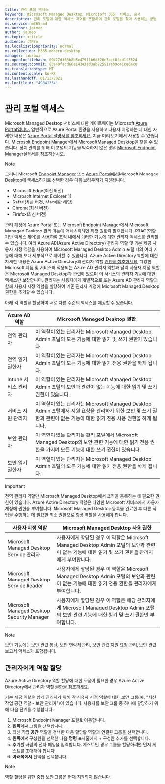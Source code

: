 ```yaml
---
title: 관리 포털 액세스
keywords: Microsoft Managed Desktop, Microsoft 365, 서비스, 문서
description: 관리 포털에 대한 액세스 제어를 포함하여 관리 포털을 찾아 사용하는 방법
ms.service: m365-md
ms.author: jaimeo
author: jaimeo
ms.topic: article
audience: ITPro
ms.localizationpriority: normal
ms.collection: M365-modern-desktop
manager: laurawi
ms.openlocfilehash: 09427d163b8b5e47911b6df26e5acf0fcd1f3524
ms.sourcegitcommit: 83a40facd66e14343ad3ab72591cab9c41ce6ac0
ms.translationtype: MT
ms.contentlocale: ko-KR
ms.lasthandoff: 01/13/2021
ms.locfileid: "49841354"
---
```

# <a name="access-the-admin-portal"></a>관리 포털 액세스

Microsoft Managed Desktop 서비스에 대한 게이트웨이는 Microsoft [Azure Portal입니다.](https://portal.azure.com) 일반적으로 Azure Portal 환경을 사용하고 사용자 지정하는 데 대한 자세한 내용은 [Azure Portal 설명서를 참조하세요.](https://docs.microsoft.com/azure/azure-portal/) 지금 미리 보기에서 사용할 수 있습니다. Microsoft [Endpoint Manager에서 Microsoft](https://endpoint.microsoft.com/)Managed Desktop을 찾을 수 있습니다. 장치 관리를 위해 이 포털의 기능을 익숙하지 않은 경우 [Microsoft Endpoint Manager](https://docs.microsoft.com/mem/)설명서를 참조하십시오.

> [!NOTE]
> 그러나 Microsoft [Endpoint Manager](https://endpoint.microsoft.com/) 또는 [Azure Portal에서](https://portal.azure.com)Microsoft Managed Desktop에 액세스하기로 선택한 경우 다음 브라우저가 지원됩니다.
> - Microsoft Edge(최신 버전)
> - Microsoft Internet Explorer 11
> - Safari(최신 버전, Mac에만 해당)
> - Chrome(최신 버전)
> - Firefox(최신 버전)

관리 계정에 Azure Portal 또는 Microsoft Endpoint Manager에서 Microsoft Managed Desktop 관리 기능에 액세스하려면 특정 권한이 필요합니다. RBAC(역할 기반 액세스 제어)를 사용하여 조직 내에서 이러한 기능에 대한 관리자 액세스를 관리할 수 있습니다. 여러 Azure AD(Azure Active Directory) 관리자 역할 및 기본 제공 사용자 지정 역할을 사용하여 Microsoft Managed Desktop Admin 포털 내의 여러 기능에 대해 보다 세부적으로 제어할 수 있습니다. Azure Active Directory 역할에 대한 자세한 내용은 Azure Active Directory의 관리자 역할 [권한을 참조하세요.](https://docs.microsoft.com/azure/active-directory/users-groups-roles/directory-assign-admin-roles) 다양한 Microsoft 제품 및 서비스에 적용되는 Azure AD 관리자 역할과 달리 사용자 지정 역할은 Microsoft Managed Desktop과 관련이 있으며 이 서비스의 관리자 기능에 대한 액세스만 보장합니다. 관리자는 사용자에게 개별적으로 또는 Azure AD 관리자 역할과 함께 사용자 지정 역할을 할당하여 기존 관리자 계정에 Microsoft Managed Desktop 권한을 추가할 수 있습니다.

아래 각 역할을 할당하여 서로 다른 수준의 액세스를 제공할 수 있습니다.

|Azure AD 역할  |Microsoft Managed Desktop 권한  |
|---------|---------|
|전역 관리자     | 이 역할이 있는  관리자는 Microsoft Managed Desktop Admin 포털의 모든 기능에 대한 읽기 및 쓰기 권한이 있습니다.         |
|전역 읽기 권한자     | 이 역할이 있는  관리자는 Microsoft Managed Desktop Admin 포털의 모든 기능에 대한 읽기 전용 권한을 하게 됩니다.         |
|Intune 서비스 관리자     |  이 역할이 있는  관리자는 Microsoft Managed Desktop Admin 포털의 보안과 관련이 없는 기능에 대한 읽기 및 쓰기 권한이 있습니다.       |
|서비스 지원 관리자     | 이 역할이 있는  관리자는 Microsoft Managed Desktop Admin 포털에서 지원 요청을 관리하기 위한 보안 및 쓰기 권한과 관련이 없는 기능에 대한 읽기 전용 사용 권한을 하게 됩니다.          |
|보안 관리자 | 이 역할이 있는  관리자는 관리 포털에서 Microsoft  Managed Desktop의 보안 관련 기능에 대한 읽기 전용 권한을 가지며 모든 기능에 대한 쓰기 권한이 있습니다. |
|보안 읽기 권한자 |이 역할이 있는  관리자는 Microsoft Managed Desktop Admin 포털의 모든 기능에 대한 읽기 전용 권한을 하게 됩니다.|

> [!IMPORTANT]
> 전역 관리자 역할만 Microsoft Managed  Desktop에서 조직을 등록하는 데 필요한 권한이 있습니다. Azure Active Directory 역할은 다양한 Microsoft 서비스에서 사용자 계정에 권한을 부여합니다. Microsoft Managed Desktop 등록을 완료한 후 다른 작업을  수행하는 데 필요한 최소 권한으로 항상 역할을 사용해야 합니다.

 
|사용자 지정 역할  |Microsoft Managed Desktop 사용 권한  |
|---------|---------|
|Microsoft Managed Desktop Service 관리자  | 사용자에게 할당된 경우 이 역할은  Microsoft Managed Desktop Admin 포털의 보안과 관련이 없는 기능에 대한 읽기 및 쓰기 권한을 관리자에게 부여합니다.  |
|Microsoft Managed Desktop Service Reader | 사용자에게 할당된 경우 이 역할은  Microsoft Managed Desktop Admin 포털의 보안과 관련이 없는 기능에 대한 읽기 전용 권한을 관리자에게 부여합니다. |
|Microsoft Managed Desktop Security Manager |사용자에게 할당된 경우 이 역할은  해당 관리자에게 Microsoft Managed Desktop Admin 포털의 보안 관련 기능에 대한 읽기 및 쓰기 권한만 부여합니다.   |

> [!NOTE]
> 보안 기능에는 보안 관련 통신, 보안 연락처 관리, 보안 관련 지원 요청 관리, 보안 관련 보고서 액세스가 포함됩니다. 

## <a name="assigning-roles-to-administrators"></a>관리자에게 역할 할당

Azure Active Directory 역할 할당에 대한 도움이 필요한 경우 Azure Active Directory에서 관리자 역할 [권한을 참조하세요.](https://docs.microsoft.com/azure/active-directory/users-groups-roles/directory-assign-admin-roles)

기본 제공 역할을 쉽게 관리하기 위해 각 사용자 지정 역할에 대한 보안 그룹(예: "최신 작업 공간 역할 - 보안 관리자")이 있습니다. 사용자를 보안 그룹 중 하나에 할당하기 위해 다음 단계를 수행합니다.
1.  Microsoft Endpoint Manager 포털로 이동합니다.
2.  **왼쪽에서** 그룹을 선택합니다.
3.  최신 작업 **공간** 역할을 검색한 다음 할당할 역할과 연결된 그룹을 선택합니다. 
4.  **왼쪽에서** 구성원을 선택한 다음 **명령** 표시줄에서 + 구성원 추가를 선택합니다.
5.  추가할 사람의 전자 메일을 입력합니다. 게스트인 경우 그룹을 할당하려면 먼저 게스트를 초대해야 합니다.
6.  **아래쪽에서** 선택을 선택합니다.

> [!NOTE]
> 역할 할당을 위한 중첩 보안 그룹은 현재 지원되지 않습니다. 
